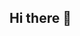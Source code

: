 ## Hi there 👋

<!--
**eokjae/eokjae** is a ✨ _special_ ✨ repository because its `README.md` (this file) appears on your GitHub profile.

Here are some ideas to get you started:

- 🔭 I’m currently working on ...
- 🌱 I’m currently learning ...
- 👯 I’m looking to collaborate on ...
- 🤔 I’m looking for help with ...
- 💬 Ask me about ...
- 📫 How to reach me: ...
- 😄 Pronouns: ...
- ⚡ Fun fact: ...
[![minseon yu's GitHub stats](https://github-readme-stats.vercel.app/api?username=eokjae)](https://github.com/eokjae/github-readme-stats)
-->

